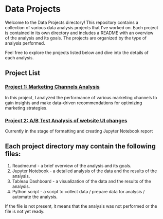 # Data Projects

Welcome to the Data Projects directory! This repository contains a collection of various data analysis projects that I've worked on. Each project is contained in its own directory and includes a README with an overview of the analysis and its goals. The projects are organized by the type of analysis performed. 

Feel free to explore the projects listed below and dive into the details of each analysis.

## Project List

### [Project 1: Marketing Channels Analysis](https://github.com/dblnnn/ya_projects/tree/main/Marketing%20channels%20research)
In this project, I analyzed the performance of various marketing channels to gain insights and make data-driven recommendations for optimizing marketing strategies.

### [Project 2: A/B Test Analysis of website UI changes]()
Currently in the stage of formatting and creating Jupyter Notebook report

## Each project directory may contain the following files:

1. Readme.md - a brief overview of the analysis and its goals.
2. Jupyter Notebook - a detailed analysis of the data and the results of the analysis.
3. Tableau Dashboard - a visualization of the data and the results of the analysis.
4. Python script - a script to collect data / prepare data for analysis / automate the analysis.

If the file is not present, it means that the analysis was not performed or the file is not yet ready.

